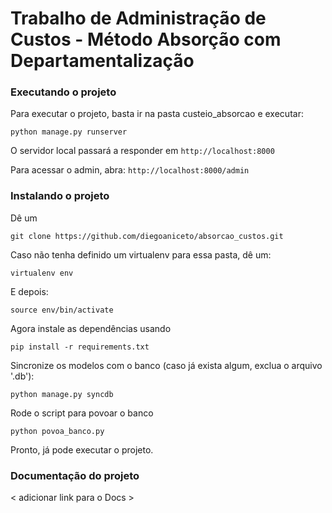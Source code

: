 Trabalho de Administração de Custos - Método Absorção com Departamentalização
===============

### Executando o projeto ###

Para executar o projeto, basta ir na pasta custeio_absorcao e executar:
```
python manage.py runserver
```

O servidor local passará a responder em `http://localhost:8000`

Para acessar o admin, abra: `http://localhost:8000/admin`

### Instalando o projeto ###
Dê um
```
git clone https://github.com/diegoaniceto/absorcao_custos.git
```
Caso não tenha definido um virtualenv para essa pasta, dê um:
```
virtualenv env
```
E depois:
```
source env/bin/activate
```
Agora instale as dependências usando
```
pip install -r requirements.txt
```
Sincronize os modelos com o banco (caso já exista algum, exclua o arquivo '.db'):
```
python manage.py syncdb
```
Rode o script para povoar o banco
```
python povoa_banco.py
```

Pronto, já pode executar o projeto.

### Documentação do projeto ###
< adicionar link para o Docs >
